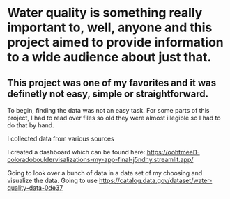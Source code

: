 # Water quality is something really important to, well, anyone and this project aimed to provide information to a wide audience about just that.




## This project was one of my favorites and it was definetly not easy, simple or straightforward. 


To begin, finding the data was not an easy task. For some parts of this project, I had to read over files so old they were almost illegible so I had to do that by hand. 

I collected data from various sources 

I created a dashboard  which can be found here:
https://oohtmeel1-coloradobouldervisalizations-my-app-final-j5ndhy.streamlit.app/


Going to look over a bunch of data in a data set of my choosing and visualize the data. 
Going to use https://catalog.data.gov/dataset/water-quality-data-0de37

